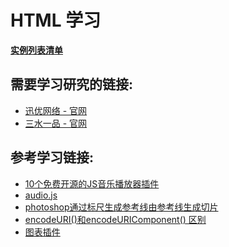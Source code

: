 ﻿# HTML 学习

**[实例列表清单](_detailedList.md)**

## 需要学习研究的链接:

* [迅优网络 - 官网](http://www.qdxunyou.com/)
* [三水一品 - 官网](http://www.sxssyp.com/)

## 参考学习链接:

* [10个免费开源的JS音乐播放器插件](http://www.shejidaren.com/free-audio-players.html)
* [audio.js](http://kolber.github.io/audiojs/)
* [photoshop通过标尺生成参考线由参考线生成切片](https://jingyan.baidu.com/article/a17d52851b94fa8099c8f24d.html)
* [encodeURI()和encodeURIComponent() 区别](https://blog.csdn.net/qq_34629352/article/details/78959707)
* [图表插件](https://www.chartjs.org/samples/latest/)
